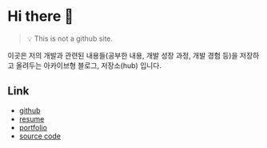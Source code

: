 # Hi there 👋

> 💡 This is not a github site.

이곳은 저의 개발과 관련된 내용들(공부한 내용, 개발 성장 과정, 개발 경험 등)을 저장하고 올려두는 아카이브형 블로그, 저장소(hub) 입니다.

<!-- ## Introduce

### *Overview*

Overview는 저에 대한 간략한 소개페이지입니다.

### *Repositories*

Repositories는 개발중입니다.

### *Archive*

Archive는 개발과 관련된 정보를 기록하는 공간입니다. -->

## Link

<ul>
    <li>
        <a href="https://github.com/morethanmin">github</a>
    </li>
    <li>
        <a href="https://drive.google.com/file/d/14nCRNLFrW6macCUp4ImfaYqcs7vORfF-/view">resume</a>
    </li>
    <li>
        <a href="https://morethanmin.github.io/cat-hub/portfolio">portfolio</a>
    </li>
    <li>
        <a href="https://github.com/morethanmin/cat-hub">source code</a>
    </li>
</ul>